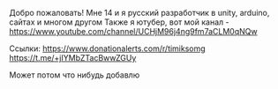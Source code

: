 Добро пожаловать! Мне 14 и я русский разработчик в unity, arduino, сайтах и многом другом
Также я ютубер, вот мой канал - https://www.youtube.com/channel/UCHjM96j4ng9fm7aCLM0qNQw

Ссылки:
https://www.donationalerts.com/r/timiksomg
https://t.me/+jIYMbZTacBwwZGUy

Может потом что нибудь добавлю
